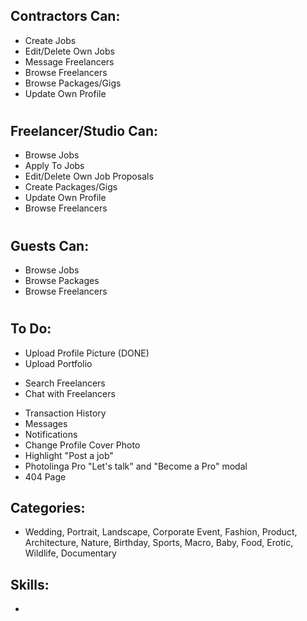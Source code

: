Contractors Can: 
-
- Create Jobs
- Edit/Delete Own Jobs
- Message Freelancers
- Browse Freelancers
- Browse Packages/Gigs
- Update Own Profile

#

Freelancer/Studio Can:
-
- Browse Jobs
- Apply To Jobs
- Edit/Delete Own Job Proposals
- Create Packages/Gigs
- Update Own Profile
- Browse Freelancers

#

Guests Can:
-
- Browse Jobs
- Browse Packages
- Browse Freelancers


#

To Do:
-
- Upload Profile Picture (DONE)
- Upload Portfolio
<!-- - CRUD Packages -->
<!-- - Browse and Buy Packages -->
- Search Freelancers
- Chat with Freelancers
<!-- - Footer Links -->
<!-- - Settings Page -->
- Transaction History
- Messages
- Notifications
- Change Profile Cover Photo
- Highlight "Post a job"
- Photolinga Pro "Let's talk" and "Become a Pro" modal
- 404 Page

Categories:
-
- Wedding, Portrait, Landscape, Corporate Event, Fashion, Product, Architecture, Nature, Birthday, Sports, Macro, Baby, Food, Erotic, Wildlife, Documentary 

Skills:
-
- 